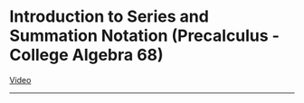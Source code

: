 # Introduction to Series and Summation Notation (Precalculus - College Algebra 68)

[Video](https://www.youtube.com/watch?v=Ipz9xXeoaRc)

---
